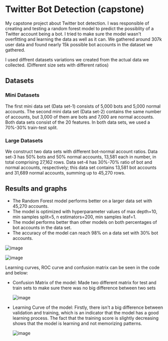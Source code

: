 # Twitter Bot Detection (capstone)
My capstone project about Twitter bot detection. 
I was responsible of creating and testing a random forest model to predict the possiblity of a Twitter account being a bot. I tried to make sure the model wasn't overfitting and learning the data as well as it can. 
We gathered around 307k user data and found nearly 15k possible bot accounts in the dataset we gathered. 

I used diffrent datasets variations we created from the actual data we collected. 
(Different size sets with different ratios)

## Datasets
### Mini Datasets
The first mini data set (Data set-1) consists of 5,000
bots and 5,000 normal accounts. The second mini data set
(Data set-2) contains the same number of accounts, but 3,000
of them are bots and 7,000 are normal accounts. Both data
sets consist of the 20 features. In both data
sets, we used a 70%-30% train-test split.

### Large Datasets
We construct two data sets with different bot-normal account
ratios. Data set-3 has 50% bots and 50% normal accounts,
13,581 each in number, in total comprising 27,162 rows.
Data set-4 has 30%-70% ratio of bot and normal accounts,
respectively; this data set contains 13,581 bot accounts and
31,689 normal accounts, summing up to 45,270 rows.

## Results and graphs
- The Random Forest model performs better on a larger data set with 45,270 accounts.
- The model is optimized with hyperparameter values of max depth=10, min samples split=5, n estimators=200, min samples leaf=1.
- The model performs better than other models on both percentages of bot accounts in the data set.
- The accuracy of the model can reach 98% on a data set with 30% bot accounts.

  
![image](https://github.com/acelyasn/capstone/assets/122313795/137275a0-0948-47a4-a34b-327d788f06d3)

![image](https://github.com/acelyasn/capstone/assets/122313795/3f2f5884-168a-4c27-8d79-7aa44732c78e)



Learning curves, ROC curve and confusion matrix can be seen in the code and below:  

- Confusion Matrix of the model:
  Made two different matrix for test and train sets to make sure there was no big difference between two sets

  ![image](https://github.com/acelyasn/capstone/assets/122313795/453537a1-caa0-44ff-800c-28fc32f9a55e)
- Learning Curve of the model:
  Firstly, there isn't a big difference between validation and training, which is an indicator that the model has a good learning process.
  The fact that the training score is slightly decreasing shows that the model is learning and not memorizing patterns.
  
  ![image](https://github.com/acelyasn/capstone/assets/122313795/69805d0f-a5dc-43cb-83b5-5b53e01d3195)

